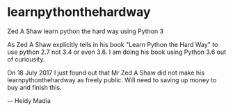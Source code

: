 # learnpythonthehardway
Zed A Shaw learn python the hard way using Python 3

As Zed A Shaw explicitly tells in his book "Learn Python the Hard Way" to use python 2.7 not 3.4 or even 3.6.
I am doing his book using Python 3.6 out of curiousity.

On 18 July 2017 I just found out that Mr Zed A Shaw did not make his learnpythonthehardway as freely public. Will need to saving up money to buy and finish this.


-- Heidy Madia 
